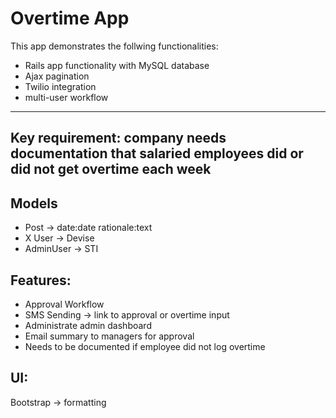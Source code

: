 # Overtime App

 This app demonstrates the follwing functionalities:
 
 - Rails app functionality with MySQL database
 - Ajax pagination
 - Twilio integration
 - multi-user workflow
 
 ---
 
 ## Key requirement: company needs documentation that salaried employees did or did not get overtime each week
 
 ## Models
 - Post -> date:date rationale:text
 - X User -> Devise
 - AdminUser -> STI
 
 ## Features:
 - Approval Workflow
 - SMS Sending -> link to approval or overtime input
 - Administrate admin dashboard
 - Email summary to managers for approval
 - Needs to be documented if employee did not log overtime
 
 ## UI:
 Bootstrap -> formatting